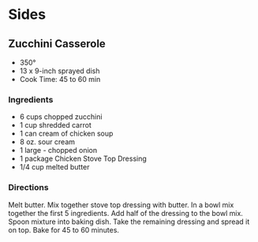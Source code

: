 # Sides

## Zucchini Casserole

* 350°
* 13 x 9-inch sprayed dish
* Cook Time: 45 to 60 min

### Ingredients

* 6 cups chopped zucchini
* 1 cup shredded carrot
* 1 can cream of chicken soup
* 8 oz. sour cream
* 1 large - chopped onion
* 1 package Chicken Stove Top Dressing
* 1/4 cup melted butter

### Directions

Melt butter. Mix together stove top dressing with butter. In a bowl mix together the first 5 ingredients. Add half of the dressing to the bowl mix. Spoon mixture into baking dish. Take the remaining dressing and spread it on top. Bake for 45 to 60 minutes.
